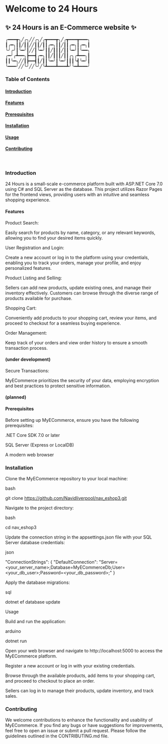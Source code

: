 
# Welcome to 24 Hours
## :sparkles: 24 Hours is an E-Commerce website :sparkles:


╭━━━┳╮╱╭╮╱╱╭╮╱╭┳━━━┳╮╱╭┳━━━┳━━━╮
┃╭━╮┃┃╱┃┃╱╱┃┃╱┃┃╭━╮┃┃╱┃┃╭━╮┃╭━╮┃
╰╯╭╯┃╰━╯┃╱╱┃╰━╯┃┃╱┃┃┃╱┃┃╰━╯┃╰━━╮
╭━╯╭┻━━╮┣━━┫╭━╮┃┃╱┃┃┃╱┃┃╭╮╭┻━━╮┃
┃┃╰━╮╱╱┃┣━━┫┃╱┃┃╰━╯┃╰━╯┃┃┃╰┫╰━╯┃
╰━━━╯╱╱╰╯╱╱╰╯╱╰┻━━━┻━━━┻╯╰━┻━━━╯



### Table of Contents

#### [Introduction](#Introduction) 

#### [Features](#Features)

#### [Prerequisites](#Prerequisites)

#### [Installation](#installation)

#### [Usage](#usage)

#### [Contributing](#contributing)

<br>

### Introduction 
<a name="introduction"></a>

24 Hours is a small-scale e-commerce platform built with ASP.NET Core 7.0 using C# and SQL Server as the database. This project utilizes Razor Pages for the frontend views, providing users with an intuitive and seamless shopping experience.

#### Features

Product Search: 

Easily search for products by name, category, or any relevant keywords, allowing you to find your desired items quickly.

User Registration and Login: 

Create a new account or log in to the platform using your credentials, enabling you to track your orders, manage your profile, and enjoy personalized features.

Product Listing and Selling: 

Sellers can add new products, update existing ones, and manage their inventory effectively. Customers can browse through the diverse range of products available for purchase.

Shopping Cart: 

Conveniently add products to your shopping cart, review your items, and proceed to checkout for a seamless buying experience.

Order Management: 

Keep track of your orders and view order history to ensure a smooth transaction process. 
#### (under development)

Secure Transactions: 

MyECommerce prioritizes the security of your data, employing encryption and best practices to protect sensitive information. 
#### (planned)

#### Prerequisites 

Before setting up MyECommerce, ensure you have the following prerequisites:

.NET Core SDK 7.0 or later

SQL Server (Express or LocalDB)

A modern web browser

### Installation 

Clone the MyECommerce repository to your local machine:

bash

git clone https://github.com/Navidliverpool/nav_eshop3.git

Navigate to the project directory:

bash

cd nav_eshop3

Update the connection string in the appsettings.json file with your SQL Server database credentials:

json

"ConnectionStrings": {
  "DefaultConnection": "Server=<your_server_name>;Database=MyECommerceDb;User=<your_db_user>;Password=<your_db_password>;"
}

Apply the database migrations:

sql

dotnet ef database update

Usage

Build and run the application:

arduino

dotnet run

Open your web browser and navigate to http://localhost:5000 to access the MyECommerce platform.

Register a new account or log in with your existing credentials.

Browse through the available products, add items to your shopping cart, and proceed to checkout to place an order.

Sellers can log in to manage their products, update inventory, and track sales.

### Contributing

We welcome contributions to enhance the functionality and usability of MyECommerce. If you find any bugs or have suggestions for improvements, feel free to open an issue or submit a pull request. Please follow the guidelines outlined in the CONTRIBUTING.md file.
